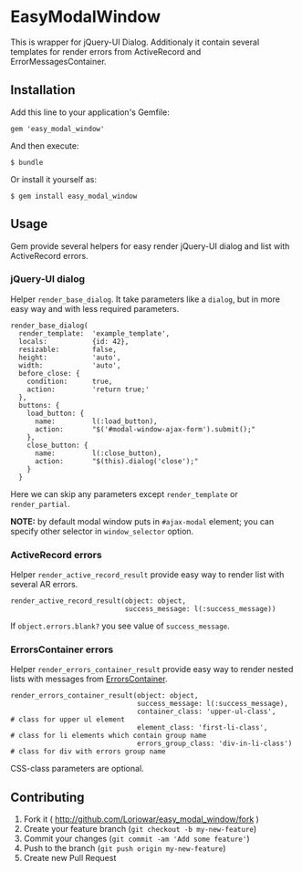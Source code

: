 # EasyModalWindow

This is wrapper for jQuery-UI Dialog. Additionaly it contain several templates for render errors from ActiveRecord and ErrorMessagesContainer.

## Installation

Add this line to your application's Gemfile:

    gem 'easy_modal_window'

And then execute:

    $ bundle

Or install it yourself as:

    $ gem install easy_modal_window

## Usage

Gem provide several helpers for easy render jQuery-UI dialog and list with ActiveRecord errors.

### jQuery-UI dialog

Helper `render_base_dialog`. It take parameters like a `dialog`, but in more easy way and with less required parameters.

    render_base_dialog(
      render_template:  'example_template',
      locals:           {id: 42},
      resizable:        false,
      height:           'auto',
      width:            'auto',
      before_close: {
        condition:      true,
        action:         'return true;'
      },
      buttons: {
        load_button: {
          name:         l(:load_button),
          action:       "$('#modal-window-ajax-form').submit();"
        },
        close_button: {
          name:         l(:close_button),
          action:       "$(this).dialog('close');"
        }
      }

Here we can skip any parameters except `render_template` or `render_partial`.

**NOTE:** by default modal window puts in `#ajax-modal` element; you can specify other selector in `window_selector` option.

### ActiveRecord errors

Helper `render_active_record_result` provide easy way to render list with several AR errors.

    render_active_record_result(object: object,
                                success_message: l(:success_message))

If `object.errors.blank?` you see value of `success_message`.

### ErrorsContainer errors

Helper `render_errors_container_result` provide easy way to render nested lists with messages from [ErrorsContainer](https://github.com/Loriowar/error_messages_container).

    render_errors_container_result(object: object,
                                   success_message: l(:success_message),
                                   container_class: 'upper-ul-class',           # class for upper ul element
                                   element_class: 'first-li-class',             # class for li elements which contain group name
                                   errors_group_class: 'div-in-li-class')       # class for div with errors group name

CSS-class parameters are optional.

## Contributing

1. Fork it ( http://github.com/Loriowar/easy_modal_window/fork )
2. Create your feature branch (`git checkout -b my-new-feature`)
3. Commit your changes (`git commit -am 'Add some feature'`)
4. Push to the branch (`git push origin my-new-feature`)
5. Create new Pull Request
